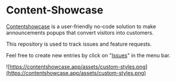 # Content-Showcase

[Contentshowcase](https://contentshowcase.app) is a user-friendly no-code solution to make announcements popups that convert visitors into customers.

This repository is used to track issues and feature requests. 

Feel free to create new entries by click on "[Issues](https://github.com/content-showcase/content-showcase/issues/new)" in the menu bar.

![https://contentshowcase.app/assets/custom-styles.png](https://contentshowcase.app/assets/custom-styles.png)


